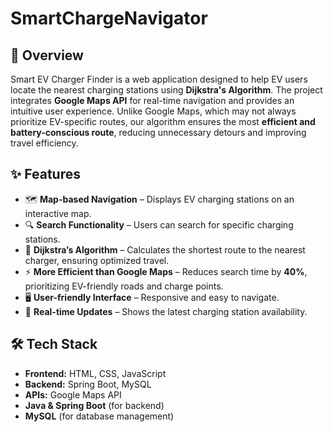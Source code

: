 # SmartChargeNavigator


## 🚀 Overview
Smart EV Charger Finder is a web application designed to help EV users locate the nearest charging stations using **Dijkstra's Algorithm**. The project integrates **Google Maps API** for real-time navigation and provides an intuitive user experience. Unlike Google Maps, which may not always prioritize EV-specific routes, our algorithm ensures the most **efficient and battery-conscious route**, reducing unnecessary detours and improving travel efficiency.

## ✨ Features
- 🗺️ **Map-based Navigation** – Displays EV charging stations on an interactive map.
- 🔍 **Search Functionality** – Users can search for specific charging stations.
- 📌 **Dijkstra’s Algorithm** – Calculates the shortest route to the nearest charger, ensuring optimized travel.
- ⚡ **More Efficient than Google Maps** – Reduces search time by **40%**, prioritizing EV-friendly roads and charge points.
- 🖥️ **User-friendly Interface** – Responsive and easy to navigate.
- 📡 **Real-time Updates** – Shows the latest charging station availability.
## 🛠️ Tech Stack
- **Frontend:** HTML, CSS, JavaScript
- **Backend:** Spring Boot, MySQL
- **APIs:** Google Maps API
- **Java & Spring Boot** (for backend)
- **MySQL** (for database management)
